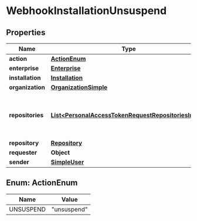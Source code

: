 

# WebhookInstallationUnsuspend


## Properties

| Name | Type | Description | Notes |
|------------ | ------------- | ------------- | -------------|
|**action** | [**ActionEnum**](#ActionEnum) |  |  |
|**enterprise** | [**Enterprise**](Enterprise.md) |  |  [optional] |
|**installation** | [**Installation**](Installation.md) |  |  |
|**organization** | [**OrganizationSimple**](OrganizationSimple.md) |  |  [optional] |
|**repositories** | [**List&lt;PersonalAccessTokenRequestRepositoriesInner&gt;**](PersonalAccessTokenRequestRepositoriesInner.md) | An array of repository objects that the installation can access. |  [optional] |
|**repository** | [**Repository**](Repository.md) |  |  [optional] |
|**requester** | **Object** |  |  [optional] |
|**sender** | [**SimpleUser**](SimpleUser.md) |  |  |



## Enum: ActionEnum

| Name | Value |
|---- | -----|
| UNSUSPEND | &quot;unsuspend&quot; |



